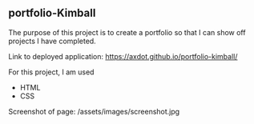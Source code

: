 ## portfolio-Kimball

The purpose of this project is to create a portfolio so that I can show off projects I have completed.

Link to deployed application: https://axdot.github.io/portfolio-kimball/

For this project, I am used
- HTML
- CSS

Screenshot of page: 
/assets/images/screenshot.jpg



